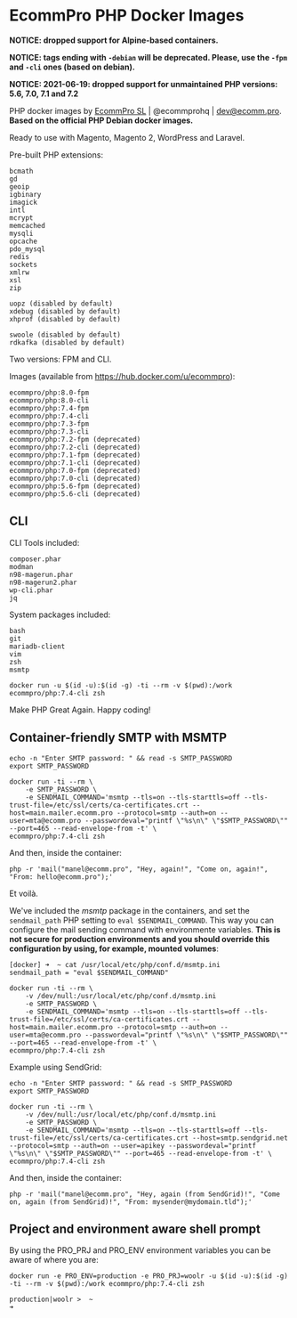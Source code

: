 # EcommPro PHP Docker Images

**NOTICE: dropped support for Alpine-based containers.**

**NOTICE: tags ending with `-debian` will be deprecated. Please, use the `-fpm` and `-cli` ones (based on debian).**

**NOTICE: 2021-06-19: dropped support for unmaintained PHP versions: 5.6, 7.0, 7.1 and 7.2**

PHP docker images by [EcommPro SL](https://ecomm.pro/) | @ecommprohq | <dev@ecomm.pro>. **Based on the official PHP Debian docker images.**

Ready to use with Magento, Magento 2, WordPress and Laravel.

Pre-built PHP extensions:

    bcmath
    gd
    geoip
    igbinary
    imagick
    intl
    mcrypt
    memcached
    mysqli
    opcache
    pdo_mysql
    redis
    sockets
    xmlrw
    xsl
    zip

    uopz (disabled by default)
    xdebug (disabled by default)
    xhprof (disabled by default)

    swoole (disabled by default)
    rdkafka (disabled by default)

Two versions: FPM and CLI.

Images (available from <https://hub.docker.com/u/ecommpro>):

    ecommpro/php:8.0-fpm
    ecommpro/php:8.0-cli
    ecommpro/php:7.4-fpm
    ecommpro/php:7.4-cli
    ecommpro/php:7.3-fpm
    ecommpro/php:7.3-cli
    ecommpro/php:7.2-fpm (deprecated)
    ecommpro/php:7.2-cli (deprecated)
    ecommpro/php:7.1-fpm (deprecated)
    ecommpro/php:7.1-cli (deprecated)
    ecommpro/php:7.0-fpm (deprecated)
    ecommpro/php:7.0-cli (deprecated)
    ecommpro/php:5.6-fpm (deprecated)
    ecommpro/php:5.6-cli (deprecated)

## CLI

CLI Tools included:

    composer.phar
    modman
    n98-magerun.phar
    n98-magerun2.phar
    wp-cli.phar
    jq

System packages included:

    bash
    git
    mariadb-client
    vim
    zsh
    msmtp

```
docker run -u $(id -u):$(id -g) -ti --rm -v $(pwd):/work ecommpro/php:7.4-cli zsh
```

Make PHP Great Again. Happy coding!

## Container-friendly SMTP with MSMTP

```
echo -n "Enter SMTP password: " && read -s SMTP_PASSWORD
export SMTP_PASSWORD

docker run -ti --rm \
    -e SMTP_PASSWORD \
    -e SENDMAIL_COMMAND='msmtp --tls=on --tls-starttls=off --tls-trust-file=/etc/ssl/certs/ca-certificates.crt --host=main.mailer.ecomm.pro --protocol=smtp --auth=on --user=mta@ecomm.pro --passwordeval="printf \"%s\n\" \"$SMTP_PASSWORD\"" --port=465 --read-envelope-from -t' \
ecommpro/php:7.4-cli zsh
```

And then, inside the container:

```
php -r 'mail("manel@ecomm.pro", "Hey, again!", "Come on, again!", "From: hello@ecomm.pro");'
```

Et voilà.

We've included the *msmtp* package in the containers, and set the `sendmail_path` PHP setting to `eval $SENDMAIL_COMMAND`. This way you can configure the mail sending command with environmente variables. **This is not secure for production environments and you should override this configuration by using, for example, mounted volumes**:

```
[docker] ➜  ~ cat /usr/local/etc/php/conf.d/msmtp.ini
sendmail_path = "eval $SENDMAIL_COMMAND"
```

```
docker run -ti --rm \
    -v /dev/null:/usr/local/etc/php/conf.d/msmtp.ini
    -e SMTP_PASSWORD \
    -e SENDMAIL_COMMAND='msmtp --tls=on --tls-starttls=off --tls-trust-file=/etc/ssl/certs/ca-certificates.crt --host=main.mailer.ecomm.pro --protocol=smtp --auth=on --user=mta@ecomm.pro --passwordeval="printf \"%s\n\" \"$SMTP_PASSWORD\"" --port=465 --read-envelope-from -t' \
ecommpro/php:7.4-cli zsh
```

Example using SendGrid:

```
echo -n "Enter SMTP password: " && read -s SMTP_PASSWORD
export SMTP_PASSWORD

docker run -ti --rm \
    -v /dev/null:/usr/local/etc/php/conf.d/msmtp.ini
    -e SMTP_PASSWORD \
    -e SENDMAIL_COMMAND='msmtp --tls=on --tls-starttls=off --tls-trust-file=/etc/ssl/certs/ca-certificates.crt --host=smtp.sendgrid.net --protocol=smtp --auth=on --user=apikey --passwordeval="printf \"%s\n\" \"$SMTP_PASSWORD\"" --port=465 --read-envelope-from -t' \
ecommpro/php:7.4-cli zsh
```

And then, inside the container:

```
php -r 'mail("manel@ecomm.pro", "Hey, again (from SendGrid)!", "Come on, again (from SendGrid)!", "From: mysender@mydomain.tld");'
```

## Project and environment aware shell prompt

By using the PRO_PRJ and PRO_ENV environment variables you can be aware of where you are:

```
docker run -e PRO_ENV=production -e PRO_PRJ=woolr -u $(id -u):$(id -g) -ti --rm -v $(pwd):/work ecommpro/php:7.4-cli zsh
```

```
production|woolr >  ~
➜ 
```
